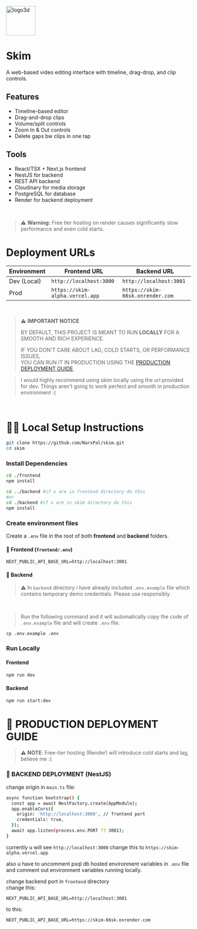 <img src="https://github.com/user-attachments/assets/f6800391-def5-4234-95bc-97ed5f121730" alt="logo3d" width="80" style="vertical-align: middle;"/>
<h1>
 <strong>Skim</strong>
</h1>

A web-based video editing interface with timeline, drag-drop, and clip controls.

## Features

- Timeline-based editor  
- Drag-and-drop clips  
- Volume/split controls
- Zoom In & Out controls
- Delete gaps bw clips in one tap

## Tools
- React/TSX + Next.js frontend
- NestJS for backend
- REST API backend
- Cloudinary for media storage
- PostgreSQL for database
- Render for backend deployment

<br />

> ⚠️ **Warning:** Free tier hosting on render causes significantly slow performance and even cold starts.



# Deployment URLs
| Environment | Frontend URL            | Backend URL             |
| ----------- | ----------------------- | ----------------------- |
| Dev (Local) | `http://localhost:3000` | `http://localhost:3001` |
| Prod        | `https://skim-alpha.vercel.app`  | `https://skim-66sk.onrender.com`  |

<br />

> ⚠️ **IMPORTANT NOTICE**
>
> BY DEFAULT, THIS PROJECT IS MEANT TO RUN **LOCALLY** FOR A SMOOTH AND RICH EXPERIENCE.
>
> IF YOU DON'T CARE ABOUT LAG, COLD STARTS, OR PERFORMANCE ISSUES,  
> YOU CAN RUN IT IN PRODUCTION USING THE [PRODUCTION DEPLOYMENT GUIDE](#-production-deployment-guide).

> I would highly recommend using skim locally using the url provided for dev. Things aren't going to work perfect and smooth in production environment :(

<br />

# 🧑‍💻 Local Setup Instructions

```bash
git clone https://github.com/NarxPal/skim.git
cd skim
```

### Install Dependencies 

```bash
cd ./frontend
npm install
```

```bash
cd ../backend #if u are in frontend directory do this
#or
cd ./backend #if u are in skim directory do this
npm install
```

### Create environment files

Create a `.env` file in the root of both **frontend** and **backend** folders.

#### 🔧 Frontend (`frontend/.env`)
```env
NEXT_PUBLIC_API_BASE_URL=http://localhost:3001
```

#### 🔧 Backend

> ⚠️ In `backend` directory i have already included `.env.example` file which contains temporary demo credentials. Please use responsibly.

<br />

> Run the following command and it will automatically copy the code of `.env.example` file and will create `.env` file.
```env
cp .env.example .env
```

### Run Locally

#### Frontend
```bash
npm run dev
```

#### Backend
```bash
npm run start:dev
```

# 🚀 PRODUCTION DEPLOYMENT GUIDE

> ⚠️ **NOTE**: Free-tier hosting (Render) will introduce cold starts and lag, believe me :(

### 🔧 BACKEND DEPLOYMENT (NestJS)

change origin in `main.ts` file:
```bash
async function bootstrap() {
  const app = await NestFactory.create(AppModule);
  app.enableCors({
    origin: 'http://localhost:3000', // frontend port
    credentials: true,
  });
  await app.listen(process.env.PORT ?? 3001);
}
```

currently u will see `http://localhost:3000` change this to `https://skim-alpha.vercel.app`

also u have to uncomment psql db hosted environment variables in `.env` file and comment out environment variables running locally.

change backend port in `frontend` directory
<br />
change this:
```env
NEXT_PUBLIC_API_BASE_URL=http://localhost:3001
```

to this:
```env
NEXT_PUBLIC_API_BASE_URL=https://skim-66sk.onrender.com
```


